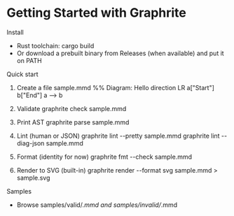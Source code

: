 # Getting Started with Graphrite

Install
- Rust toolchain: cargo build
- Or download a prebuilt binary from Releases (when available) and put it on PATH

Quick start
1) Create a file sample.mmd
   %% Diagram: Hello
   direction LR
   a["Start"]
   b["End"]
   a --> b

2) Validate
   graphrite check sample.mmd

3) Print AST
   graphrite parse sample.mmd

4) Lint (human or JSON)
   graphrite lint --pretty sample.mmd
   graphrite lint --diag-json sample.mmd

5) Format (identity for now)
   graphrite fmt --check sample.mmd

6) Render to SVG (built-in)
   graphrite render --format svg sample.mmd > sample.svg

Samples
- Browse samples/valid/*.mmd and samples/invalid/*.mmd
